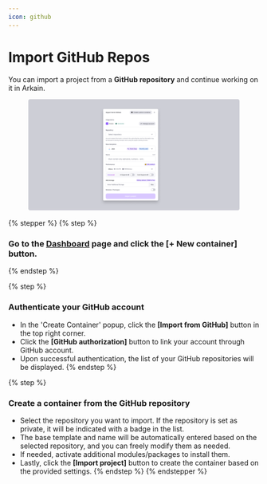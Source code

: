 ```yaml
---
icon: github
---
```


# Import GitHub Repos

You can import a project from a **GitHub repository** and continue working on it in Arkain.

<figure><img src="../../../../.gitbook/assets/Import GitHub Repos (2).png" alt=""><figcaption></figcaption></figure>

{% stepper %}
{% step %}
### **Go to the** [**Dashboard**](https://arkain.io/my/dashboard) **page and click the \[+ New container] button.** <a href="#step-1-go-to-the-dashboard-and-click-new-container" id="step-1-go-to-the-dashboard-and-click-new-container"></a>
{% endstep %}

{% step %}
### **Authenticate your GitHub account** <a href="#step-2-authenticate-your-github-account" id="step-2-authenticate-your-github-account"></a>

* In the 'Create Container' popup, click the **\[Import from GitHub]** button in the top right corner.
* Click the **\[GitHub authorization]** button to link your account through GitHub account.
* Upon successful authentication, the list of your GitHub repositories will be displayed.
{% endstep %}

{% step %}
### **Create a container from the GitHub repository** <a href="#step-3-create-a-container-from-github-repository" id="step-3-create-a-container-from-github-repository"></a>

* Select the repository you want to import. If the repository is set as private, it will be indicated with a badge in the list.
* The base template and name will be automatically entered based on the selected repository, and you can freely modify them as needed.
* If needed, activate additional modules/packages to install them.
* Lastly, click the **\[Import project]** button to create the container based on the provided settings.
{% endstep %}
{% endstepper %}
